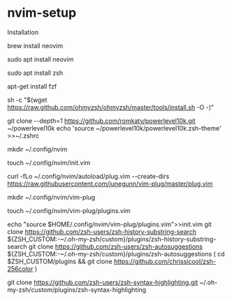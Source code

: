 # nvim-setup

Installation 

brew install neovim

sudo apt install neovim


sudo apt install zsh

apt-get install fzf


sh -c "$(wget https://raw.github.com/ohmyzsh/ohmyzsh/master/tools/install.sh -O -)"


git clone --depth=1 https://github.com/romkatv/powerlevel10k.git ~/powerlevel10k
echo 'source ~/powerlevel10k/powerlevel10k.zsh-theme' >>~/.zshrc


mkdir ~/.config/nvim

touch ~/.config/nvim/init.vim

curl -fLo ~/.config/nvim/autoload/plug.vim --create-dirs https://raw.githubusercontent.com/junegunn/vim-plug/master/plug.vim

mkdir ~/.config/nvim/vim-plug

touch ~/.config/nvim/vim-plug/plugins.vim

echo "source $HOME/.config/nvim/vim-plug/plugins.vim">>init.vim
 git clone https://github.com/zsh-users/zsh-history-substring-search ${ZSH_CUSTOM:-~/.oh-my-zsh/custom}/plugins/zsh-history-substring-search
git clone https://github.com/zsh-users/zsh-autosuggestions ${ZSH_CUSTOM:-~/.oh-my-zsh/custom}/plugins/zsh-autosuggestions
( cd $ZSH_CUSTOM/plugins && git clone https://github.com/chrissicool/zsh-256color )

 git clone https://github.com/zsh-users/zsh-syntax-highlighting.git ~/.oh-my-zsh/custom/plugins/zsh-syntax-highlighting

